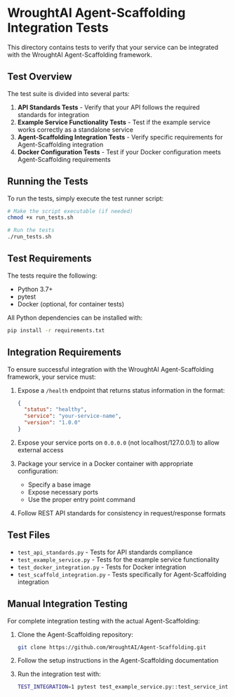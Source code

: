 # WroughtAI Agent-Scaffolding Integration Tests

This directory contains tests to verify that your service can be integrated with the WroughtAI Agent-Scaffolding framework.

## Test Overview

The test suite is divided into several parts:

1. **API Standards Tests** - Verify that your API follows the required standards for integration
2. **Example Service Functionality Tests** - Test if the example service works correctly as a standalone service
3. **Agent-Scaffolding Integration Tests** - Verify specific requirements for Agent-Scaffolding integration
4. **Docker Configuration Tests** - Test if your Docker configuration meets Agent-Scaffolding requirements

## Running the Tests

To run the tests, simply execute the test runner script:

```bash
# Make the script executable (if needed)
chmod +x run_tests.sh

# Run the tests
./run_tests.sh
```

## Test Requirements

The tests require the following:

- Python 3.7+
- pytest
- Docker (optional, for container tests)

All Python dependencies can be installed with:

```bash
pip install -r requirements.txt
```

## Integration Requirements

To ensure successful integration with the WroughtAI Agent-Scaffolding framework, your service must:

1. Expose a `/health` endpoint that returns status information in the format:
   ```json
   {
     "status": "healthy",
     "service": "your-service-name",
     "version": "1.0.0"
   }
   ```

2. Expose your service ports on `0.0.0.0` (not localhost/127.0.0.1) to allow external access

3. Package your service in a Docker container with appropriate configuration:
   - Specify a base image
   - Expose necessary ports
   - Use the proper entry point command

4. Follow REST API standards for consistency in request/response formats

## Test Files

- `test_api_standards.py` - Tests for API standards compliance
- `test_example_service.py` - Tests for the example service functionality
- `test_docker_integration.py` - Tests for Docker integration
- `test_scaffold_integration.py` - Tests specifically for Agent-Scaffolding integration

## Manual Integration Testing

For complete integration testing with the actual Agent-Scaffolding:

1. Clone the Agent-Scaffolding repository:
   ```bash
   git clone https://github.com/WroughtAI/Agent-Scaffolding.git
   ```

2. Follow the setup instructions in the Agent-Scaffolding documentation

3. Run the integration test with:
   ```bash
   TEST_INTEGRATION=1 pytest test_example_service.py::test_service_integration -v
   ``` 